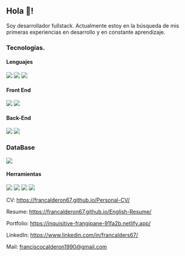 


## Hola 👋!

Soy desarrollador fullstack.
Actualmente estoy en la búsqueda de mis primeras experiencias en desarrollo y en constante
aprendizaje.

### Tecnologías.

#### Lenguajes


 ![](https://camo.githubusercontent.com/0734b6e3e51fd74ee64632164fe978eeaa0fdc4c3bc8d05b7d47e03c4d8a3203/68747470733a2f2f696d672e736869656c64732e696f2f62616467652f4a6176615363726970742d4637444631453f7374796c653d666c6174266c6f676f3d6a617661736372697074266c6f676f436f6c6f723d626c61636b)  ![](https://camo.githubusercontent.com/2dcd1e7cfaebfb6882ebdf1a4ce1c8545de373f5b8a5db75afbf853f9be7faca/68747470733a2f2f696d672e736869656c64732e696f2f62616467652f48544d4c2d3233393132303f7374796c653d666c6174266c6f676f3d68746d6c35266c6f676f436f6c6f723d7768697465) 
![](https://camo.githubusercontent.com/5e331b714534933618346d6cc39dd3fbe9f2ee0ca803d37ad7db16a1cb962031/68747470733a2f2f696d672e736869656c64732e696f2f62616467652f4353532d3233393132303f267374796c653d666c6174266c6f676f3d63737333266c6f676f436f6c6f723d7768697465)




#### Front End 
![](https://camo.githubusercontent.com/e10320df09d2d95e5a1cc8f0ce1b52538db9d62eff2725f3a594995babae60c7/68747470733a2f2f696d672e736869656c64732e696f2f62616467652f52656163742d3230323332413f7374796c653d666c6174266c6f676f3d7265616374266c6f676f436f6c6f723d363144414642)
![](https://camo.githubusercontent.com/21104191b4f90ccf7e7b0f3c72e3b63d8150d86173f8c58787b4fc69b0603923/68747470733a2f2f696d672e736869656c64732e696f2f62616467652f536173732d4343363639393f7374796c653d666c6174266c6f676f3d73617373266c6f676f436f6c6f723d7768697465)

#### Back-End

![](https://camo.githubusercontent.com/b08bbbd501531639004c958b3622e584c42d0d90f15a41709fef1beda631e3b3/68747470733a2f2f696d672e736869656c64732e696f2f62616467652f6e6f64652e6a732d2532333433383533442e7376673f7374796c653d666c6174266c6f676f3d6e6f64652d646f742d6a73266c6f676f436f6c6f723d7768697465)
![](https://camo.githubusercontent.com/b3010a63aacf785d717bfcd6ca376473fc31655e4c2d0f9826504bbebb397a4d/68747470733a2f2f696d672e736869656c64732e696f2f62616467652f657870726573732e6a732d2532333430346435392e7376673f7374796c653d666c6174266c6f676f3d65787072657373266c6f676f436f6c6f723d253233363144414642)

### DataBase
![](https://assets-global.website-files.com/6064b31ff49a2d31e0493af1/610d75bbd917363ac7a1fec0_mongoDB.svg)

#### Herramientas
![](https://camo.githubusercontent.com/83adec81cf431ada6d8f4895939acf15c6b7eada1361b191f024e681c9175882/68747470733a2f2f696d672e736869656c64732e696f2f62616467652f2d4769742d77686974653f7374796c653d666c6174266c6f676f3d676974)
![](https://camo.githubusercontent.com/3a4b8be7910bd9b32a8d5dbf796a49ed2c12607b64fa3f03dfbb34c315fc58ab/68747470733a2f2f696d672e736869656c64732e696f2f62616467652f2d4769744875622d3138313731373f7374796c653d666c6174266c6f676f3d676974687562)
![](https://camo.githubusercontent.com/4452d859ebd845b10eab758074b12439d5db39de05f0e1420209f99c4f113b9b/68747470733a2f2f696d672e736869656c64732e696f2f62616467652f2d5653253230436f64652d3030374143433f7374796c653d666c6174266c6f676f3d76697375616c2d73747564696f2d636f6465)
![](https://camo.githubusercontent.com/27329382d1f455d5c97026dee1ffae35c4a82d88d548c6f87920a1c0046eb6f6/68747470733a2f2f696d672e736869656c64732e696f2f62616467652f2d506f73746d616e2d77686974653f7374796c653d666c6174266c6f676f3d706f73746d616e)








CV: https://francalderon67.github.io/Personal-CV/

Resume: https://francalderon67.github.io/English-Resume/

Portfolio: https://inquisitive-frangipane-91fa2b.netlify.app/

LinkedIn: https://www.linkedin.com/in/francalders67/

Mail: franciscocalderon1990@gmail.com
